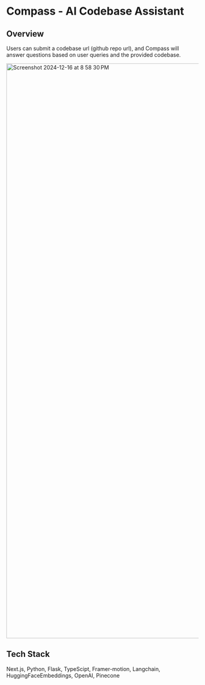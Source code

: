 # Compass - AI Codebase Assistant

## Overview

Users can submit a codebase url (github repo url), and Compass will answer questions based on user queries and the provided codebase.

<img width="1508" alt="Screenshot 2024-12-16 at 8 58 30 PM" src="https://github.com/user-attachments/assets/330e0014-140e-4bed-abcd-6c6d24a0cbe2" />

## Tech Stack
Next.js, Python, Flask, TypeScipt, Framer-motion, Langchain, HuggingFaceEmbeddings, OpenAI, Pinecone
